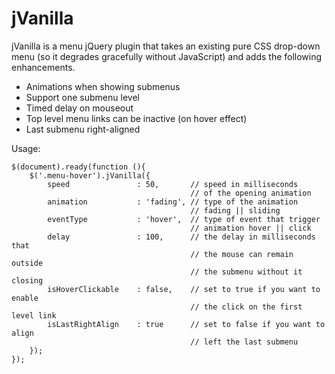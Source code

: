 jVanilla
========

jVanilla is a menu jQuery plugin that takes an existing pure CSS drop-down menu (so it degrades gracefully without JavaScript) and adds the following enhancements.

- Animations when showing submenus
- Support one submenu level
- Timed delay on mouseout
- Top level menu links can be inactive (on hover effect)
- Last submenu right-aligned

Usage:

	$(document).ready(function (){
		$('.menu-hover').jVanilla({
			speed               : 50,       // speed in milliseconds 
											// of the opening animation
			animation           : 'fading', // type of the animation 
											// fading || sliding
			eventType           : 'hover',  // type of event that trigger
											// animation hover || click
			delay               : 100,      // the delay in milliseconds that 
											// the mouse can remain outside 
											// the submenu without it closing
			isHoverClickable    : false,    // set to true if you want to enable 
											// the click on the first level link
			isLastRightAlign    : true      // set to false if you want to align 
											// left the last submenu
		});
	});
